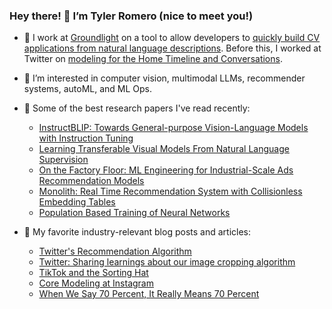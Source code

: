 ### Hey there! 👋 I’m Tyler Romero (nice to meet you!)
- 🤖 I work at [Groundlight](https://www.groundlight.ai/) on a tool to allow developers to [quickly build CV applications from natural language descriptions](https://code.groundlight.ai/). Before this, I worked at Twitter on [modeling for the Home Timeline and Conversations](https://github.com/twitter/the-algorithm-ml/tree/main/projects/home/recap).
- 👀 I’m interested in computer vision, multimodal LLMs, recommender systems, autoML, and ML Ops.
- 🔬 Some of the best research papers I've read recently:
  * [InstructBLIP: Towards General-purpose Vision-Language Models with Instruction Tuning](https://arxiv.org/abs/2305.06500)
  * [Learning Transferable Visual Models From Natural Language Supervision](https://arxiv.org/abs/2103.00020)
  * [On the Factory Floor: ML Engineering for Industrial-Scale Ads Recommendation Models](https://arxiv.org/abs/2209.05310)
  * [Monolith: Real Time Recommendation System with Collisionless Embedding Tables](https://arxiv.org/pdf/2209.07663.pdf)
  * [Population Based Training of Neural Networks](https://arxiv.org/abs/1711.09846)

- 📝 My favorite industry-relevant blog posts and articles:
  * [Twitter's Recommendation Algorithm](https://blog.twitter.com/engineering/en_us/topics/open-source/2023/twitter-recommendation-algorithm)
  * [Twitter: Sharing learnings about our image cropping algorithm](https://blog.twitter.com/engineering/en_us/topics/insights/2021/sharing-learnings-about-our-image-cropping-algorithm)
  * [TikTok and the Sorting Hat](https://www.eugenewei.com/blog/2020/8/3/tiktok-and-the-sorting-hat)
  * [Core Modeling at Instagram](https://instagram-engineering.com/core-modeling-at-instagram-a51e0158aa48)
  * [When We Say 70 Percent, It Really Means 70 Percent](https://fivethirtyeight.com/features/when-we-say-70-percent-it-really-means-70-percent/)

